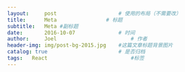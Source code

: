 ```yaml
---
layout:     post   				    # 使用的布局（不需要改）
title:      Meta 				# 标题 
subtitle:   Meta #副标题
date:       2016-10-07 				# 时间
author:     Joel 						# 作者
header-img: img/post-bg-2015.jpg 	#这篇文章标题背景图片
catalog: true 						# 是否归档
tags:	React							#标签
---
```

